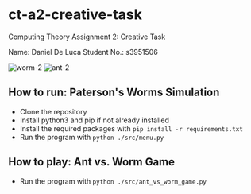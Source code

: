 # ct-a2-creative-task

Computing Theory Assignment 2: Creative Task

Name: Daniel De Luca
Student No.: s3951506

![worm-2](https://github.com/dan-de-luca/ct-a2-creative-task/assets/80723764/2c5a1cfa-4011-47e3-97d1-eda371db1e47)
![ant-2](https://github.com/dan-de-luca/ct-a2-creative-task/assets/80723764/05e7021b-5e77-4124-af74-684a0b782358)


## How to run: Paterson's Worms Simulation

- Clone the repository
- Install python3 and pip if not already installed
- Install the required packages with `pip install -r requirements.txt`
- Run the program with `python ./src/menu.py`

## How to play: Ant vs. Worm Game

- Run the program with `python ./src/ant_vs_worm_game.py`

